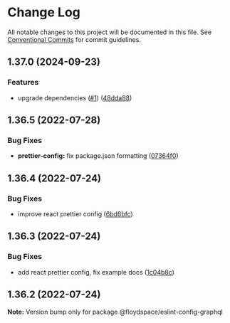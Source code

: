 # Change Log

All notable changes to this project will be documented in this file.
See [Conventional Commits](https://conventionalcommits.org) for commit guidelines.

## 1.37.0 (2024-09-23)


### Features

* upgrade dependencies ([#1](https://github.com/floydspace/linters/issues/1)) ([48dda88](https://github.com/floydspace/linters/commit/48dda88aad93c978ba33dbc895860f182ba89460))



## 1.36.5 (2022-07-28)


### Bug Fixes

* **prettier-config:** fix package.json formatting ([07364f0](https://github.com/floydspace/linters/commit/07364f022351946bcbfd8be06d6fc280fa61c271))



## 1.36.4 (2022-07-24)


### Bug Fixes

* improve react prettier config ([6bd6bfc](https://github.com/floydspace/linters/commit/6bd6bfcc75d28670b4a4a1ad615ec3279c3037c7))



## 1.36.3 (2022-07-24)


### Bug Fixes

* add react prettier config, fix example docs ([1c04b8c](https://github.com/floydspace/linters/commit/1c04b8c7948cc6e0bb5aa9b769374b2529824868))



## 1.36.2 (2022-07-24)

**Note:** Version bump only for package @floydspace/eslint-config-graphql
